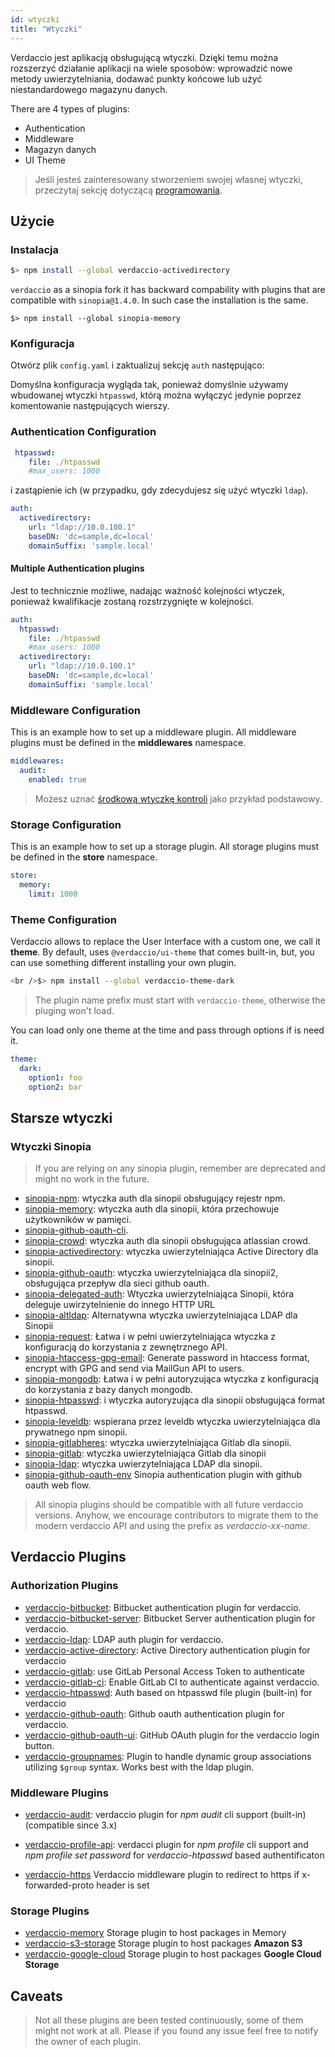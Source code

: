 ```yaml
---
id: wtyczki
title: "Wtyczki"
---
```


Verdaccio jest aplikacją obsługującą wtyczki. Dzięki temu można rozszerzyć działanie aplikacji na wiele sposobów: wprowadzić nowe metody uwierzytelniania, dodawać punkty końcowe lub użyć niestandardowego magazynu danych.

There are 4 types of plugins:

* Authentication
* Middleware
* Magazyn danych
* UI Theme

> Jeśli jesteś zainteresowany stworzeniem swojej własnej wtyczki, przeczytaj sekcję dotyczącą [programowania](dev-plugins.md).

## Użycie

### Instalacja

```bash
$> npm install --global verdaccio-activedirectory
```

`verdaccio` as a sinopia fork it has backward compability with plugins that are compatible with `sinopia@1.4.0`. In such case the installation is the same.

    $> npm install --global sinopia-memory
    

### Konfiguracja

Otwórz plik `config.yaml` i zaktualizuj sekcję `auth` następująco:

Domyślna konfiguracja wygląda tak, ponieważ domyślnie używamy wbudowanej wtyczki `htpasswd`, którą można wyłączyć jedynie poprzez komentowanie następujących wierszy.

### Authentication Configuration

```yaml
 htpasswd:
    file: ./htpasswd
    #max_users: 1000
```

i zastąpienie ich (w przypadku, gdy zdecydujesz się użyć wtyczki `ldap`).

```yaml
auth:
  activedirectory:
    url: "ldap://10.0.100.1"
    baseDN: 'dc=sample,dc=local'
    domainSuffix: 'sample.local'
```

#### Multiple Authentication plugins

Jest to technicznie możliwe, nadając ważność kolejności wtyczek, ponieważ kwalifikacje zostaną rozstrzygnięte w kolejności.

```yaml
auth:
  htpasswd:
    file: ./htpasswd
    #max_users: 1000
  activedirectory:
    url: "ldap://10.0.100.1"
    baseDN: 'dc=sample,dc=local'
    domainSuffix: 'sample.local'
```

### Middleware Configuration

This is an example how to set up a middleware plugin. All middleware plugins must be defined in the **middlewares** namespace.

```yaml
middlewares:
  audit:
    enabled: true
```

> Możesz uznać [środkową wtyczkę kontroli](https://github.com/verdaccio/verdaccio-audit) jako przykład podstawowy.

### Storage Configuration

This is an example how to set up a storage plugin. All storage plugins must be defined in the **store** namespace.

```yaml
store:
  memory:
    limit: 1000
```

### Theme Configuration

Verdaccio allows to replace the User Interface with a custom one, we call it **theme**. By default, uses `@verdaccio/ui-theme` that comes built-in, but, you can use something different installing your own plugin.

```bash
<br />$> npm install --global verdaccio-theme-dark

```

> The plugin name prefix must start with `verdaccio-theme`, otherwise the pluging won't load.

You can load only one theme at the time and pass through options if is need it.

```yaml
theme:
  dark:
    option1: foo
    option2: bar
```

## Starsze wtyczki

### Wtyczki Sinopia

> If you are relying on any sinopia plugin, remember are deprecated and might no work in the future.

* [sinopia-npm](https://www.npmjs.com/package/sinopia-npm): wtyczka auth dla sinopii obsługujący rejestr npm.
* [sinopia-memory](https://www.npmjs.com/package/sinopia-memory): wtyczka auth dla sinopii, która przechowuje użytkowników w pamięci.
* [sinopia-github-oauth-cli](https://www.npmjs.com/package/sinopia-github-oauth-cli).
* [sinopia-crowd](https://www.npmjs.com/package/sinopia-crowd): wtyczka auth dla sinopii obsługująca atlassian crowd.
* [sinopia-activedirectory](https://www.npmjs.com/package/sinopia-activedirectory): wtyczka uwierzytelniająca Active Directory dla sinopii.
* [sinopia-github-oauth](https://www.npmjs.com/package/sinopia-github-oauth): wtyczka uwierzytelniająca dla sinopii2, obsługująca przepływ dla sieci github oauth.
* [sinopia-delegated-auth](https://www.npmjs.com/package/sinopia-delegated-auth): Wtyczka uwierzytelniająca Sinopii, która deleguje uwirzytelnienie do innego HTTP URL
* [sinopia-altldap](https://www.npmjs.com/package/sinopia-altldap): Alternatywna wtyczka uwierzytelniająca LDAP dla Sinopii
* [sinopia-request](https://www.npmjs.com/package/sinopia-request): Łatwa i w pełni uwierzytelniająca wtyczka z konfiguracją do korzystania z zewnętrznego API.
* [sinopia-htaccess-gpg-email](https://www.npmjs.com/package/sinopia-htaccess-gpg-email): Generate password in htaccess format, encrypt with GPG and send via MailGun API to users.
* [sinopia-mongodb](https://www.npmjs.com/package/sinopia-mongodb): Łatwa i w pełni autoryzująca wtyczka z konfiguracją do korzystania z bazy danych mongodb.
* [sinopia-htpasswd](https://www.npmjs.com/package/sinopia-htpasswd): i wtyczka autoryzująca dla sinopii obsługująca format htpasswd.
* [sinopia-leveldb](https://www.npmjs.com/package/sinopia-leveldb): wspierana przez leveldb wtyczka uwierzytelniająca dla prywatnego npm sinopii.
* [sinopia-gitlabheres](https://www.npmjs.com/package/sinopia-gitlabheres): wtyczka uwierzytelniająca Gitlab dla sinopii.
* [sinopia-gitlab](https://www.npmjs.com/package/sinopia-gitlab): wtyczka uwierzytelniająca Gitlab dla sinopii
* [sinopia-ldap](https://www.npmjs.com/package/sinopia-ldap): wtyczka uwierzytelniająca LDAP dla sinopii.
* [sinopia-github-oauth-env](https://www.npmjs.com/package/sinopia-github-oauth-env) Sinopia authentication plugin with github oauth web flow.

> All sinopia plugins should be compatible with all future verdaccio versions. Anyhow, we encourage contributors to migrate them to the modern verdaccio API and using the prefix as *verdaccio-xx-name*.

## Verdaccio Plugins

### Authorization Plugins

* [verdaccio-bitbucket](https://github.com/idangozlan/verdaccio-bitbucket): Bitbucket authentication plugin for verdaccio.
* [verdaccio-bitbucket-server](https://github.com/oeph/verdaccio-bitbucket-server): Bitbucket Server authentication plugin for verdaccio.
* [verdaccio-ldap](https://www.npmjs.com/package/verdaccio-ldap): LDAP auth plugin for verdaccio.
* [verdaccio-active-directory](https://github.com/nowhammies/verdaccio-activedirectory): Active Directory authentication plugin for verdaccio
* [verdaccio-gitlab](https://github.com/bufferoverflow/verdaccio-gitlab): use GitLab Personal Access Token to authenticate
* [verdaccio-gitlab-ci](https://github.com/lab360-ch/verdaccio-gitlab-ci): Enable GitLab CI to authenticate against verdaccio.
* [verdaccio-htpasswd](https://github.com/verdaccio/verdaccio-htpasswd): Auth based on htpasswd file plugin (built-in) for verdaccio
* [verdaccio-github-oauth](https://github.com/aroundus-inc/verdaccio-github-oauth): Github oauth authentication plugin for verdaccio.
* [verdaccio-github-oauth-ui](https://github.com/n4bb12/verdaccio-github-oauth-ui): GitHub OAuth plugin for the verdaccio login button.
* [verdaccio-groupnames](https://github.com/deinstapel/verdaccio-groupnames): Plugin to handle dynamic group associations utilizing `$group` syntax. Works best with the ldap plugin.

### Middleware Plugins

* [verdaccio-audit](https://github.com/verdaccio/verdaccio-audit): verdaccio plugin for *npm audit* cli support (built-in) (compatible since 3.x)

* [verdaccio-profile-api](https://github.com/ahoracek/verdaccio-profile-api): verdacci plugin for *npm profile* cli support and *npm profile set password* for *verdaccio-htpasswd* based authentificaton

* [verdaccio-https](https://github.com/honzahommer/verdaccio-https) Verdaccio middleware plugin to redirect to https if x-forwarded-proto header is set

### Storage Plugins

* [verdaccio-memory](https://github.com/verdaccio/verdaccio-memory) Storage plugin to host packages in Memory
* [verdaccio-s3-storage](https://github.com/remitly/verdaccio-s3-storage) Storage plugin to host packages **Amazon S3**
* [verdaccio-google-cloud](https://github.com/verdaccio/verdaccio-google-cloud) Storage plugin to host packages **Google Cloud Storage**

## Caveats

> Not all these plugins are been tested continuously, some of them might not work at all. Please if you found any issue feel free to notify the owner of each plugin.